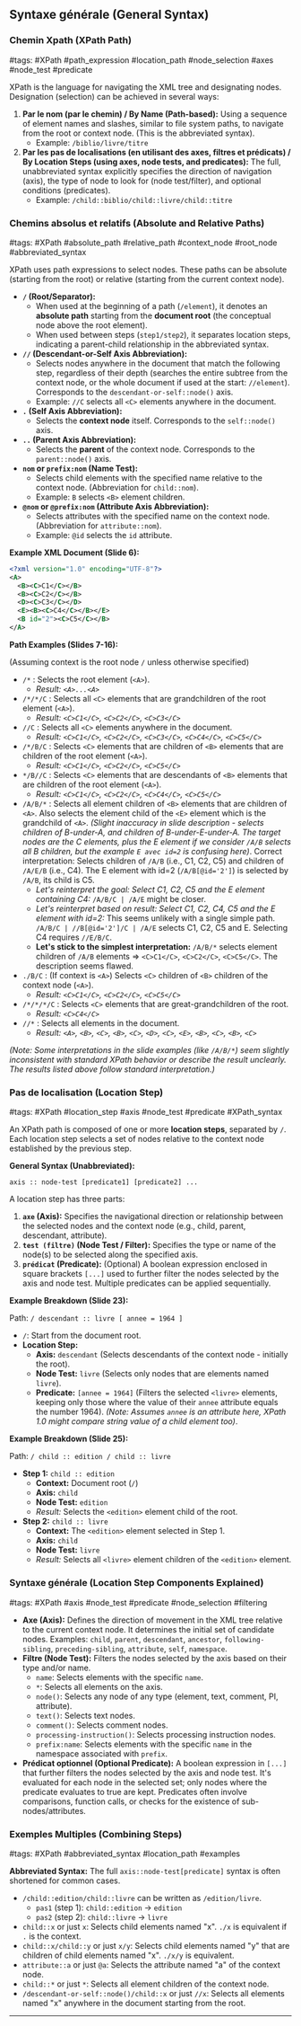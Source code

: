 
## Syntaxe générale (General Syntax)

### Chemin Xpath (XPath Path)

#tags: #XPath #path_expression #location_path #node_selection #axes #node_test #predicate

XPath is the language for navigating the XML tree and designating nodes. Designation (selection) can be achieved in several ways:

1.  **Par le nom (par le chemin) / By Name (Path-based):** Using a sequence of element names and slashes, similar to file system paths, to navigate from the root or context node. (This is the abbreviated syntax).
    *   Example: `/biblio/livre/titre`
2.  **Par les pas de localisations (en utilisant des axes, filtres et prédicats) / By Location Steps (using axes, node tests, and predicates):** The full, unabbreviated syntax explicitly specifies the direction of navigation (axis), the type of node to look for (node test/filter), and optional conditions (predicates).
    *   Example: `/child::biblio/child::livre/child::titre`

### Chemins absolus et relatifs (Absolute and Relative Paths)

#tags: #XPath #absolute_path #relative_path #context_node #root_node #abbreviated_syntax

XPath uses path expressions to select nodes. These paths can be absolute (starting from the root) or relative (starting from the current context node).

*   **`/` (Root/Separator):**
    *   When used at the beginning of a path (`/element`), it denotes an **absolute path** starting from the **document root** (the conceptual node above the root element).
    *   When used between steps (`step1/step2`), it separates location steps, indicating a parent-child relationship in the abbreviated syntax.
*   **`//` (Descendant-or-Self Axis Abbreviation):**
    *   Selects nodes anywhere in the document that match the following step, regardless of their depth (searches the entire subtree from the context node, or the whole document if used at the start: `//element`). Corresponds to the `descendant-or-self::node()` axis.
    *   Example: `//C` selects all `<C>` elements anywhere in the document.
*   **`.` (Self Axis Abbreviation):**
    *   Selects the **context node** itself. Corresponds to the `self::node()` axis.
*   **`..` (Parent Axis Abbreviation):**
    *   Selects the **parent** of the context node. Corresponds to the `parent::node()` axis.
*   **`nom` or `prefix:nom` (Name Test):**
    *   Selects child elements with the specified name relative to the context node. (Abbreviation for `child::nom`).
    *   Example: `B` selects `<B>` element children.
*   **`@nom` or `@prefix:nom` (Attribute Axis Abbreviation):**
    *   Selects attributes with the specified name on the context node. (Abbreviation for `attribute::nom`).
    *   Example: `@id` selects the `id` attribute.

**Example XML Document (Slide 6):**

```xml
<?xml version="1.0" encoding="UTF-8"?>
<A>
  <B><C>C1</C></B> 
  <B><C>C2</C></B>
  <D><C>C3</C></D>
  <E><B><C>C4</C></B></E> 
  <B id="2"><C>C5</C></B> 
</A>
```

**Path Examples (Slides 7-16):**

(Assuming context is the root node `/` unless otherwise specified)

*   `/*` : Selects the root element (`<A>`).
    *   *Result: `<A>...<A>`*
*   `/*/*/C` : Selects all `<C>` elements that are grandchildren of the root element (`<A>`).
    *   *Result: `<C>C1</C>`, `<C>C2</C>`, `<C>C3</C>`*
*   `//C` : Selects all `<C>` elements anywhere in the document.
    *   *Result: `<C>C1</C>`, `<C>C2</C>`, `<C>C3</C>`, `<C>C4</C>`, `<C>C5</C>`*
*   `/*/B/C` : Selects `<C>` elements that are children of `<B>` elements that are children of the root element (`<A>`).
    *   *Result: `<C>C1</C>`, `<C>C2</C>`, `<C>C5</C>`*
*   `*/B//C` : Selects `<C>` elements that are descendants of `<B>` elements that are children of the root element (`<A>`).
    *   *Result: `<C>C1</C>`, `<C>C2</C>`, `<C>C4</C>`, `<C>C5</C>`*
*   `/A/B/*` : Selects all element children of `<B>` elements that are children of `<A>`. Also selects the element child of the `<E>` element which is the grandchild of `<A>`. *(Slight inaccuracy in slide description - selects children of B-under-A, and children of B-under-E-under-A. The target nodes are the C elements, plus the E element if we consider `/A/B` selects all B children, but the example `E avec id=2` is confusing here)*. Correct interpretation: Selects children of `/A/B` (i.e., C1, C2, C5) and children of `/A/E/B` (i.e., C4). The E element with id=2 (`/A/B[@id='2']`) is selected by `/A/B`, its child is C5.
    *   *Let's reinterpret the goal: Select C1, C2, C5 and the E element containing C4:* `/A/B/C | /A/E` might be closer.
    *   *Let's reinterpret based on result: Select C1, C2, C4, C5 and the E element with id=2:* This seems unlikely with a single simple path. `/A/B/C | //B[@id='2']/C | /A/E` selects C1, C2, C5 and E. Selecting C4 requires `//E/B/C`.
    *   **Let's stick to the simplest interpretation:** `/A/B/*` selects element children of `/A/B` elements => `<C>C1</C>`, `<C>C2</C>`, `<C>C5</C>`. The description seems flawed.
*   `./B/C` : (If context is `<A>`) Selects `<C>` children of `<B>` children of the context node (`<A>`).
    *   *Result: `<C>C1</C>`, `<C>C2</C>`, `<C>C5</C>`*
*   `/*/*/*/C` : Selects `<C>` elements that are great-grandchildren of the root.
    *   *Result: `<C>C4</C>`*
*   `//*` : Selects all elements in the document.
    *   *Result: `<A>`, `<B>`, `<C>`, `<B>`, `<C>`, `<D>`, `<C>`, `<E>`, `<B>`, `<C>`, `<B>`, `<C>`*

*(Note: Some interpretations in the slide examples (like `/A/B/*`) seem slightly inconsistent with standard XPath behavior or describe the result unclearly. The results listed above follow standard interpretation.)*

### Pas de localisation (Location Step)

#tags: #XPath #location_step #axis #node_test #predicate #XPath_syntax

An XPath path is composed of one or more **location steps**, separated by `/`. Each location step selects a set of nodes relative to the context node established by the previous step.

**General Syntax (Unabbreviated):**

```
axis :: node-test [predicate1] [predicate2] ...
```

A location step has three parts:

1.  **`axe` (Axis):** Specifies the navigational direction or relationship between the selected nodes and the context node (e.g., child, parent, descendant, attribute).
2.  **`test (filtre)` (Node Test / Filter):** Specifies the type or name of the node(s) to be selected along the specified axis.
3.  **`prédicat` (Predicate):** (Optional) A boolean expression enclosed in square brackets `[...]` used to further filter the nodes selected by the axis and node test. Multiple predicates can be applied sequentially.

**Example Breakdown (Slide 23):**

Path: `/ descendant :: livre [ annee = 1964 ]`

*   `/`: Start from the document root.
*   **Location Step:**
    *   **Axis:** `descendant` (Selects descendants of the context node - initially the root).
    *   **Node Test:** `livre` (Selects only nodes that are elements named `livre`).
    *   **Predicate:** `[annee = 1964]` (Filters the selected `<livre>` elements, keeping only those where the value of their `annee` attribute equals the number 1964). *(Note: Assumes `annee` is an attribute here, XPath 1.0 might compare string value of a child element too)*.

**Example Breakdown (Slide 25):**

Path: `/ child :: edition / child :: livre`

*   **Step 1:** `child :: edition`
    *   **Context:** Document root (`/`)
    *   **Axis:** `child`
    *   **Node Test:** `edition`
    *   *Result:* Selects the `<edition>` element child of the root.
*   **Step 2:** `child :: livre`
    *   **Context:** The `<edition>` element selected in Step 1.
    *   **Axis:** `child`
    *   **Node Test:** `livre`
    *   *Result:* Selects all `<livre>` element children of the `<edition>` element.

### Syntaxe générale (Location Step Components Explained)

#tags: #XPath #axis #node_test #predicate #node_selection #filtering

*   **Axe (Axis):** Defines the direction of movement in the XML tree relative to the current context node. It determines the initial set of candidate nodes. Examples: `child`, `parent`, `descendant`, `ancestor`, `following-sibling`, `preceding-sibling`, `attribute`, `self`, `namespace`.
*   **Filtre (Node Test):** Filters the nodes selected by the axis based on their type and/or name.
    *   `name`: Selects elements with the specific `name`.
    *   `*`: Selects all elements on the axis.
    *   `node()`: Selects any node of any type (element, text, comment, PI, attribute).
    *   `text()`: Selects text nodes.
    *   `comment()`: Selects comment nodes.
    *   `processing-instruction()`: Selects processing instruction nodes.
    *   `prefix:name`: Selects elements with the specific `name` in the namespace associated with `prefix`.
*   **Prédicat optionnel (Optional Predicate):** A boolean expression in `[...]` that further filters the nodes selected by the axis and node test. It's evaluated for each node in the selected set; only nodes where the predicate evaluates to true are kept. Predicates often involve comparisons, function calls, or checks for the existence of sub-nodes/attributes.

### Exemples Multiples (Combining Steps)

#tags: #XPath #abbreviated_syntax #location_path #examples

**Abbreviated Syntax:** The full `axis::node-test[predicate]` syntax is often shortened for common cases.

*   `/child::edition/child::livre` can be written as `/edition/livre`.
    *   `pas1` (step 1): `child::edition` -> `edition`
    *   `pas2` (step 2): `child::livre` -> `livre`
*   `child::x` or just `x`: Selects child elements named "x". `./x` is equivalent if `.` is the context.
*   `child::x/child::y` or just `x/y`: Selects child elements named "y" that are children of child elements named "x". `./x/y` is equivalent.
*   `attribute::a` or just `@a`: Selects the attribute named "a" of the context node.
*   `child::*` or just `*`: Selects all element children of the context node.
*   `/descendant-or-self::node()/child::x` or just `//x`: Selects all elements named "x" anywhere in the document starting from the root.

---

